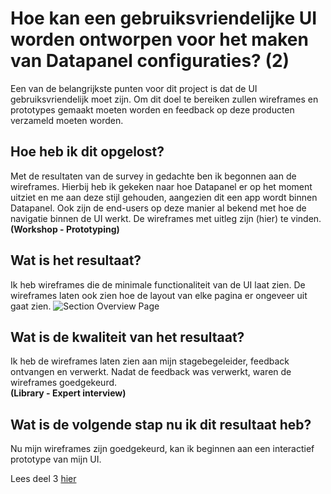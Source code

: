 # Hoe kan een gebruiksvriendelijke UI worden ontworpen voor het maken van Datapanel configuraties? (2)

Een van de belangrijkste punten voor dit project is dat de UI gebruiksvriendelijk moet zijn. Om dit doel te bereiken zullen wireframes en prototypes gemaakt moeten worden en feedback op deze producten verzameld moeten worden.

## Hoe heb ik dit opgelost?
Met de resultaten van de survey in gedachte ben ik begonnen aan de wireframes. Hierbij heb ik gekeken naar hoe Datapanel er op het moment uitziet en me aan deze stijl gehouden, aangezien dit een app wordt binnen Datapanel. Ook zijn de end-users op deze manier al bekend met hoe de navigatie binnen de UI werkt. De wireframes met uitleg zijn (hier) te vinden.  
**(Workshop - Prototyping)**

## Wat is het resultaat?
Ik heb wireframes die de minimale functionaliteit van de UI laat zien. De wireframes laten ook zien hoe de layout van elke pagina er ongeveer uit gaat zien.
![Section Overview Page](https://github.com/Timsel1/PortfolioS5/assets/90602424/4fbf308f-a9cf-41cf-9d1c-ba265308464c)

## Wat is de kwaliteit van het resultaat?
Ik heb de wireframes laten zien aan mijn stagebegeleider, feedback ontvangen en verwerkt. Nadat de feedback was verwerkt, waren de wireframes goedgekeurd.  
**(Library - Expert interview)**

## Wat is de volgende stap nu ik dit resultaat heb?
Nu mijn wireframes zijn goedgekeurd, kan ik beginnen aan een interactief prototype van mijn UI.

Lees deel 3 [hier](https://github.com/Timsel1/PortfolioS5/blob/main/Nederlands/Documentatie/Research/UIDesign/GebruiksvriendelijkeUI3.md)
